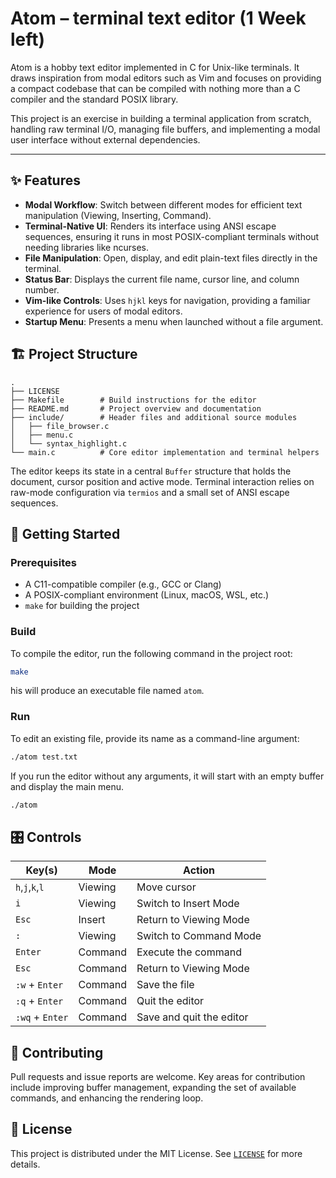 # Atom – terminal text editor (1 Week left)

Atom is a hobby text editor implemented in C for Unix-like terminals. It draws
inspiration from modal editors such as Vim and focuses on providing a compact
codebase that can be compiled with nothing more than a C compiler and the
standard POSIX library.

This project is an exercise in building a terminal application from scratch, handling raw terminal I/O, managing file buffers, and implementing a modal user interface without external dependencies.

---

## ✨ Features

- **Modal Workflow**: Switch between different modes for efficient text manipulation (Viewing, Inserting, Command).
- **Terminal-Native UI**: Renders its interface using ANSI escape sequences, ensuring it runs in most POSIX-compliant terminals without needing libraries like ncurses.
- **File Manipulation**: Open, display, and edit plain-text files directly in the terminal.
- **Status Bar**: Displays the current file name, cursor line, and column number.
- **Vim-like Controls**: Uses `hjkl` keys for navigation, providing a familiar experience for users of modal editors.
- **Startup Menu**: Presents a menu when launched without a file argument.

## 🏗️ Project Structure

```
.
├── LICENSE
├── Makefile        # Build instructions for the editor
├── README.md       # Project overview and documentation
├── include/        # Header files and additional source modules
│   ├── file_browser.c
│   ├── menu.c
│   └── syntax_highlight.c
└── main.c          # Core editor implementation and terminal helpers
```

The editor keeps its state in a central `Buffer` structure that holds the
document, cursor position and active mode. Terminal interaction relies on
raw-mode configuration via `termios` and a small set of ANSI escape sequences.

## 🚀 Getting Started

### Prerequisites

- A C11-compatible compiler (e.g., GCC or Clang)
- A POSIX-compliant environment (Linux, macOS, WSL, etc.)
- `make` for building the project

### Build

To compile the editor, run the following command in the project root:

```bash
make
```
his will produce an executable file named `atom`.

### Run

To edit an existing file, provide its name as a command-line argument:

```bash
./atom test.txt
```

If you run the editor without any arguments, it will start with an empty buffer and display the main menu.
```bash
./atom
```

## 🎛️ Controls

| Key(s)         | Mode     | Action                          |
|----------------|----------|---------------------------------|
| `h`,`j`,`k`,`l`  | Viewing  | Move cursor                   |
| `i`              | Viewing  | Switch to Insert Mode         |
| `Esc`            | Insert   | Return to Viewing Mode        |
| `:`              | Viewing  | Switch to Command Mode        |
| `Enter`          | Command  | Execute the command           |
| `Esc`            | Command  | Return to Viewing Mode        |
| `:w` + `Enter`   | Command  | Save the file                 |
| `:q` + `Enter`   | Command  | Quit the editor               |
| `:wq` + `Enter`  | Command  | Save and quit the editor      |


## 🤝 Contributing

Pull requests and issue reports are welcome. Key areas for contribution include improving buffer management, expanding the set of available commands, and enhancing the rendering loop.

## 📄 License

This project is distributed under the MIT License. See [`LICENSE`](LICENSE) for more details.
